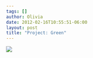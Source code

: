 ```yaml
---
tags: []
author: Olivia
date: 2012-02-16T10:55:51-06:00
layout: post
title: "Project: Green"
---
```


![](/media/lzhwd3SpSK1qga9s2o1_1280.png)
